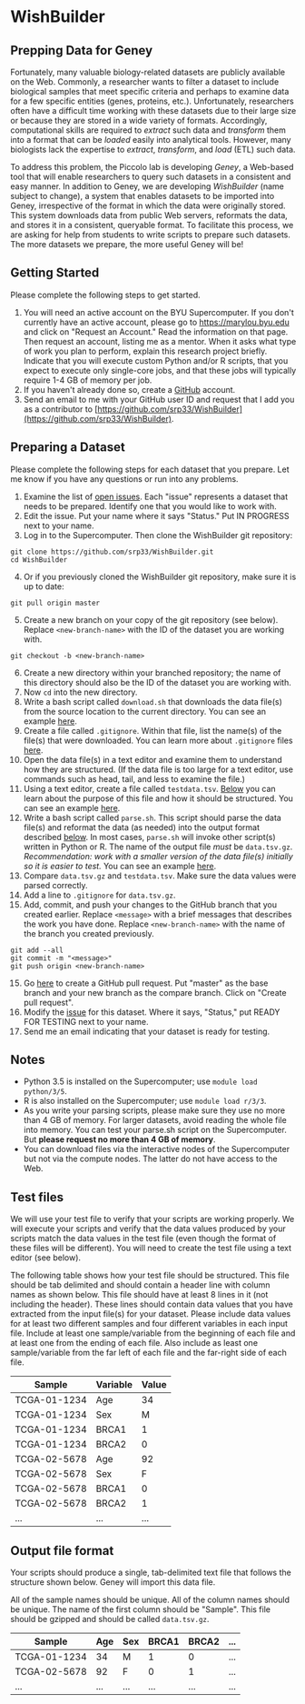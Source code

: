 # WishBuilder

## Prepping Data for Geney

Fortunately, many valuable biology-related datasets are publicly available on the Web. Commonly, a researcher wants to filter a dataset to include biological samples that meet specific criteria and perhaps to examine data for a few specific entities (genes, proteins, etc.). Unfortunately, researchers often have a difficult time working with these datasets due to their large size or because they are stored in a wide variety of formats. Accordingly, computational skills are required to _extract_ such data and _transform_ them into a format that can be _loaded_ easily into analytical tools. However, many biologists lack the expertise to _extract_, _transform_, and _load_ (ETL) such data.

To address this problem, the Piccolo lab is developing _Geney_, a Web-based tool that will enable researchers to query such datasets in a consistent and easy manner. In addition to Geney, we are developing _WishBuilder_ (name subject to change), a system that enables datasets to be imported into Geney, irrespective of the format in which the data were originally stored. This system downloads data from public Web servers, reformats the data, and stores it in a consistent, queryable format. To facilitate this process, we are asking for help from students to write scripts to prepare such datasets. The more datasets we prepare, the more useful Geney will be!

## Getting Started

Please complete the following steps to get started.

1. You will need an active account on the BYU Supercomputer. If you don't currently have an active account, please go to https://marylou.byu.edu and click on "Request an Account." Read the information on that page. Then request an account, listing me as a mentor. When it asks what type of work you plan to perform, explain this research project briefly. Indicate that you will execute custom Python and/or R scripts, that you expect to execute only single-core jobs, and that these jobs will typically require 1-4 GB of memory per job.
2. If you haven't already done so, create a [GitHub](https://github.com/) account.
3. Send an email to me with your GitHub user ID and request that I add you as a contributor to [https://github.com/srp33/WishBuilder](https://github.com/srp33/WishBuilder).

## Preparing a Dataset

Please complete the following steps for each dataset that you prepare. Let me know if you have any questions or run into any problems.

1. Examine the list of [open issues](https://github.com/srp33/WishBuilder/issues). Each "issue" represents a dataset that needs to be prepared. Identify one that you would like to work with.
2. Edit the issue. Put your name where it says "Status." Put IN PROGRESS next to your name.
3. Log in to the Supercomputer. Then clone the WishBuilder git repository:

  ```
  git clone https://github.com/srp33/WishBuilder.git
  cd WishBuilder
  ```

4. Or if you previously cloned the WishBuilder git repository, make sure it is up to date:

  ```
  git pull origin master
  ```

5. Create a new branch on your copy of the git repository (see below). Replace `<new-branch-name>` with the ID of the dataset you are working with.

  ```
  git checkout -b <new-branch-name>
  ```

6. Create a new directory within your branched repository; the name of this directory should also be the ID of the dataset you are working with.
7. Now `cd` into the new directory.
8. Write a bash script called `download.sh` that downloads the data file(s) from the source location to the current directory. You can see an example [here](https://github.com/srp33/WishBuilder/tree/master/ICGC_Donor_Clinical).
9. Create a file called `.gitignore`. Within that file, list the name(s) of the file(s) that were downloaded. You can learn more about `.gitignore` files [here](https://help.github.com/articles/ignoring-files/).
10. Open the data file(s) in a text editor and examine them to understand how they are structured. (If the data file is too large for a text editor, use commands such as head, tail, and less to examine the file.)
11. Using a text editor, create a file called `testdata.tsv`. [Below](#test-files) you can learn about the purpose of this file and how it should be structured. You can see an example [here](https://github.com/srp33/WishBuilder/tree/master/ICGC_Donor_Clinical).
12. Write a bash script called `parse.sh`. This script should parse the data file(s) and reformat the data (as needed) into the output format described [below](#Output-file-format). In most cases, `parse.sh` will invoke other script(s) written in Python or R. The name of the output file *must* be `data.tsv.gz`. _Recommendation: work with a smaller version of the data file(s) initially so it is easier to test._ You can see an example [here](https://github.com/srp33/WishBuilder/tree/master/ICGC_Donor_Clinical). 
13. Compare `data.tsv.gz` and `testdata.tsv`. Make sure the data values were parsed correctly.
14. Add a line to `.gitignore` for `data.tsv.gz`.
15. Add, commit, and push your changes to the GitHub branch that you created earlier. Replace `<message>` with a brief messages that describes the work you have done. Replace `<new-branch-name>` with the name of the branch you created previously.

  ```
  git add --all
  git commit -m "<message>"
  git push origin <new-branch-name>
  ```

15. Go [here](https://github.com/srp33/WishBuilder/compare?expand=1) to create a GitHub pull request. Put "master" as the base branch and your new branch as the compare branch. Click on "Create pull request".
16. Modify the [issue](https://github.com/srp33/WishBuilder/issues) for this dataset. Where it says, "Status," put READY FOR TESTING next to your name.
17. Send me an email indicating that your dataset is ready for testing.

## Notes

- Python 3.5 is installed on the Supercomputer; use `module load python/3/5`.
- R is also installed on the Supercomputer; use `module load r/3/3`.
- As you write your parsing scripts, please make sure they use no more than 4 GB of memory. For larger datasets, avoid reading the whole file into memory. You can test your parse.sh script on the Supercomputer. But **please request no more than 4 GB of memory**.
- You can download files via the interactive nodes of the Supercomputer but not via the compute nodes. The latter do not have access to the Web.

## Test files

We will use your test file to verify that your scripts are working properly. We will execute your scripts and verify that the data values produced by your scripts match the data values in the test file (even though the format of these files will be different). You will need to create the test file using a text editor (see below).

The following table shows how your test file should be structured. This file should be tab delimited and should contain a header line with column names as shown below. This file should have at least 8 lines in it (not including the header). These lines should contain data values that you have extracted from the input file(s) for your dataset. Please include data values for at least two different samples and four different variables in each input file. Include at least one sample/variable from the beginning of each file and at least one from the ending of each file. Also include as least one sample/variable from the far left of each file and the far-right side of each file.

| Sample       | Variable | Value |
|--------------|----------|-------|
| TCGA-01-1234 | Age      | 34    |
| TCGA-01-1234 | Sex      | M     |
| TCGA-01-1234 | BRCA1    | 1     |
| TCGA-01-1234 | BRCA2    | 0     |
| TCGA-02-5678 | Age      | 92    |
| TCGA-02-5678 | Sex      | F     |
| TCGA-02-5678 | BRCA1    | 0     |
| TCGA-02-5678 | BRCA2    | 1     |
| ...          | ...      | ...   |

## Output file format

Your scripts should produce a single, tab-delimited text file that follows the structure shown below. Geney will import this data file.

All of the sample names should be unique. All of the column names should be unique. The name of the first column should be "Sample". This file should be gzipped and should be called `data.tsv.gz`.

| Sample       | Age | Sex | BRCA1 | BRCA2 | ... |
|--------------|-----|-----|-------|-------|-----|
| TCGA-01-1234 | 34  | M   | 1     | 0     | ... |
| TCGA-02-5678 | 92  | F   | 0     | 1     | ... |
| ...          | ... | ... | ...   | ...   | ... |

